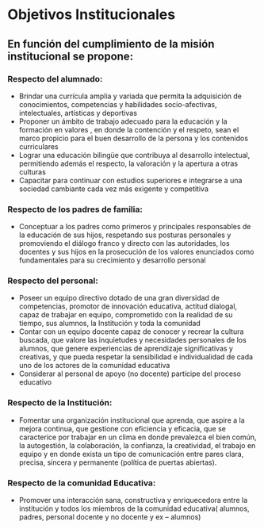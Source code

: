# Objetivos Institucionales

## En función del cumplimiento de la misión institucional se propone:

### Respecto del alumnado:
- Brindar una currícula amplia y variada que permita la adquisición de conocimientos, competencias y habilidades socio-afectivas, intelectuales, artísticas y deportivas 
- Proponer  un ámbito de trabajo adecuado para la educación y  la formación en valores , en donde la contención y el respeto, sean el marco propicio para el buen desarrollo de la persona y los contenidos curriculares
- Lograr una educación bilingüe que contribuya al desarrollo intelectual, permitiendo además el respecto, la valoración y la apertura a otras culturas
- Capacitar  para continuar con estudios superiores e integrarse a una sociedad cambiante cada vez más exigente y competitiva

### Respecto de los padres de familia:
- Conceptuar a los padres como primeros y principales responsables de la  educación de sus hijos, respetando sus posturas personales y promoviendo el diálogo franco y directo con  las autoridades, los docentes y sus hijos en la prosecución de los valores enunciados como fundamentales para su crecimiento y desarrollo personal 

### Respecto del personal:
- Poseer  un equipo directivo dotado de una gran diversidad de competencias, promotor de innovación educativa, actitud dialogal, capaz de trabajar en equipo, comprometido con la realidad de su tiempo, sus alumnos, la Institución y toda la comunidad
- Contar con un equipo docente capaz de conocer y recrear la cultura buscada, que valore las inquietudes y necesidades personales de los alumnos, que genere experiencias de aprendizaje significativas y creativas, y que pueda respetar la sensibilidad e individualidad de cada uno de los actores de la comunidad educativa 
- Considerar al personal de apoyo (no docente) partícipe del proceso educativo 

### Respecto de la Institución:
- Fomentar una organización institucional que aprenda, que aspire a la mejora continua, que gestione con eficiencia y eficacia, que se caracterice por trabajar en un clima en donde prevalezca el bien común, la autogestión, la colaboración,  la confianza, la creatividad, el trabajo en equipo y en donde  exista un tipo de comunicación entre pares clara, precisa, sincera y permanente (política de puertas abiertas). 

### Respecto de la comunidad Educativa:
- Promover una interacción sana, constructiva y enriquecedora entre la institución y todos los miembros de la comunidad educativa( alumnos, padres, personal docente y no docente y ex – alumnos) 

